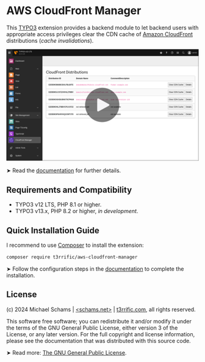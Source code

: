 # AWS CloudFront Manager

This [TYPO3](https://typo3.org) extension provides a backend module to let backend users with appropriate access privileges clear the CDN cache of [Amazon CloudFront](https://aws.amazon.com/cloudfront/) distributions (*cache invalidations*).

[<img src="Documentation/Images/typo3v12-list-view-video.png">](https://t3rrific.com/videos/aws-cloudfront-manager-for-typo3/)

➤ Read the [documentation](https://github.com/typo3-on-aws/aws-cloudfront-manager/blob/release/Documentation/README.md) for further details.

## Requirements and Compatibility

- TYPO3 v12 LTS, PHP 8.1 or higher.
- TYPO3 v13.x, PHP 8.2 or higher, *in development*.

## Quick Installation Guide

I recommend to use [Composer](https://getcomposer.org/) to install the extension:

```bash
composer require t3rrific/aws-cloudfront-manager
```

➤ Follow the configuration steps in the [documentation](https://github.com/typo3-on-aws/aws-cloudfront-manager/blob/release/Documentation/README.md) to complete the installation.

## License

(c) 2024 Michael Schams | [<schams.net>](https://schams.net) | [t3rrific.com](https://t3rrific.com), all rights reserved.

This software free software; you can redistribute it and/or modify it under the terms of the GNU General Public License, either version 3 of the License, or any later version. For the full copyright and license information, please see the documentation that was distributed with this source code.

➤ Read more: [The GNU General Public License](https://www.gnu.org/licenses/gpl-3.0.html).
